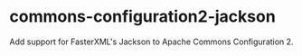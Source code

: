 # commons-configuration2-jackson
Add support for FasterXML's Jackson to Apache Commons Configuration 2.
